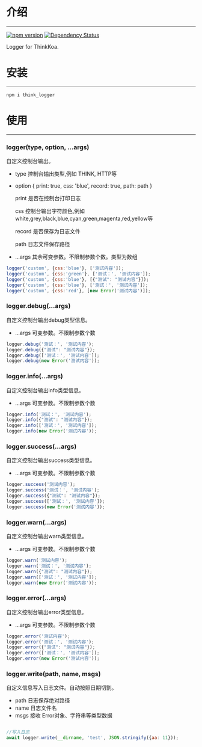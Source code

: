 # 介绍
-----

[![npm version](https://badge.fury.io/js/think_logger.svg)](https://badge.fury.io/js/think_logger)
[![Dependency Status](https://david-dm.org/thinkkoa/think_logger.svg)](https://david-dm.org/thinkkoa/think_logger)

Logger for ThinkKoa.

# 安装
-----

```
npm i think_logger
```

# 使用
-----


### logger(type, option, ...args)

自定义控制台输出。

* type 控制台输出类型,例如 THINK, HTTP等
* option { print: true, css: 'blue', record: true, path: path } 

    print 是否在控制台打印日志
    
    css 控制台输出字符颜色,例如 white,grey,black,blue,cyan,green,magenta,red,yellow等
    
    record 是否保存为日志文件
    
    path 日志文件保存路径
    
* ...args 其余可变参数。不限制参数个数。类型为数组

```js
logger('custom', {css:'blue'}, ['测试内容']);
logger('custom', {css:'green'}, ['测试：', '测试内容']);
logger('custom', {css:'blue'}, [{"测试": "测试内容"}]);
logger('custom', {css:'blue'}, ['测试：', '测试内容']);
logger('custom', {css:'red'}, [new Error('测试内容')]);
```

### logger.debug(...args)

自定义控制台输出debug类型信息。

* ...args 可变参数。不限制参数个数

```js
logger.debug('测试：', '测试内容');
logger.debug({"测试": "测试内容"});
logger.debug(['测试：', '测试内容']);
logger.debug(new Error('测试内容'));
```

### logger.info(...args)

自定义控制台输出info类型信息。

* ...args 可变参数。不限制参数个数

```js
logger.info('测试：', '测试内容');
logger.info({"测试": "测试内容"});
logger.info(['测试：', '测试内容']);
logger.info(new Error('测试内容'));
```
### logger.success(...args)

自定义控制台输出success类型信息。

* ...args 可变参数。不限制参数个数

```js
logger.success('测试内容');
logger.success('测试：', '测试内容');
logger.success({"测试": "测试内容"});
logger.success(['测试：', '测试内容']);
logger.success(new Error('测试内容'));
```
### logger.warn(...args)

自定义控制台输出warn类型信息。

* ...args 可变参数。不限制参数个数

```js
logger.warn('测试内容');
logger.warn('测试：', '测试内容');
logger.warn({"测试": "测试内容"});
logger.warn(['测试：', '测试内容']);
logger.warn(new Error('测试内容'));
```
### logger.error(...args)

自定义控制台输出error类型信息。

* ...args 可变参数。不限制参数个数

```js
logger.error('测试内容');
logger.error('测试：', '测试内容');
logger.error({"测试": "测试内容"});
logger.error(['测试：', '测试内容']);
logger.error(new Error('测试内容'));
```

### logger.write(path, name, msgs)

自定义信息写入日志文件。自动按照日期切割。

* path 日志保存绝对路径
* name 日志文件名
* msgs 接收 Error对象、字符串等类型数据

```js

//写入日志 
await logger.write(__dirname, 'test', JSON.stringify({aa: 11}));
```
